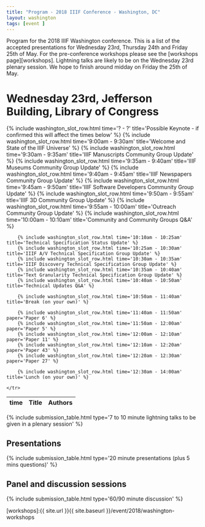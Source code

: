```yaml
---
title: "Program - 2018 IIIF Conference - Washington, DC"
layout: washington
tags: [event ]
---
```


Program for the 2018 IIIF Washington conference. This is a list of the accepted presentations for Wednesday 23rd, Thursday 24th and Friday 25th of May. For the pre-conference workshops please see the [workshops page][workshops]. Lightning talks are likely to be on the Wednesday 23rd plenary session. We hope to finish around midday on Friday the 25th of May.  

# Wednesday 23rd, Jefferson Building, Library of Congress

<table class="api-table">
  <thead>
    <tr>
      <th>time</th>
      <th>Title</th>
      <th>Authors</th>
    </tr>
  </thead>
  <tbody>
        {% include washington_slot_row.html time='? - ?' title='Possible Keynote - if confirmed this will affect the times below' %}
        {% include washington_slot_row.html time='9:00am - 9:30am' title='Welcome and State of the IIIF Universe' %}
        {% include washington_slot_row.html time='9:30am - 9:35am' title='IIIF Manuscripts Community Group Update' %}
        {% include washington_slot_row.html time='9:35am - 9:40am' title='IIIF Museums Community Group Update' %}
        {% include washington_slot_row.html time='9:40am - 9:45am' title='IIIF Newspapers Community Group Update' %}
        {% include washington_slot_row.html time='9:45am - 9:50am' title='IIIF Software Developers Community Group Update' %}
        {% include washington_slot_row.html time='9:50am - 9:55am' title='IIIF 3D Community Group Update' %}
        {% include washington_slot_row.html time='9:55am - 10:00am' title='Outreach Community Group Update' %}
        {% include washington_slot_row.html time='10:00am - 10:10am' title='Community and Community Groups Q&A' %}

        {% include washington_slot_row.html time='10:10am - 10:25am' title='Technical Specification Status Update' %}
        {% include washington_slot_row.html time='10:25am - 10:30am' title='IIIF A/V Technical Specification Group Update' %}
        {% include washington_slot_row.html time='10:30am - 10:35am' title='IIIF Discovery Technical Specification Group Update' %}
        {% include washington_slot_row.html time='10:35am - 10:40am' title='Text Granularity Technical Specification Group Update' %}
        {% include washington_slot_row.html time='10:40am - 10:50am' title='Technical Updates Q&A' %}

        {% include washington_slot_row.html time='10:50am - 11:40am' title='Break (on your own)' %}

        {% include washington_slot_row.html time='11:40am - 11:50am' paper='Paper 6' %}
        {% include washington_slot_row.html time='11:50am - 12:00am' paper='Paper 5' %}
        {% include washington_slot_row.html time='12:00am - 12:10am' paper='Paper 11' %}
        {% include washington_slot_row.html time='12:10am - 12:20am' paper='Paper 43' %}
        {% include washington_slot_row.html time='12:20am - 12:30am' paper='Paper 27' %}

        {% include washington_slot_row.html time='12:30am - 14:00am' title='Lunch (on your own)' %}

    </tr>
  </tbody>
</table>

{% include submission_table.html type='7 to 10 minute lightning talks to be given in a plenary session' %}

## Presentations

{% include submission_table.html type='20 minute presentations (plus 5 mins questions)' %}

## Panel and discussion sessions

{% include submission_table.html type='60/90 minute discussion' %}

[workshops]:{{ site.url }}{{ site.baseurl }}/event/2018/washington-workshops
